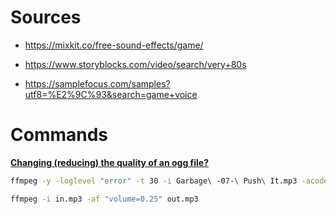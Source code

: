 # Sources

* https://mixkit.co/free-sound-effects/game/

* https://www.storyblocks.com/video/search/very+80s

* https://samplefocus.com/samples?utf8=%E2%9C%93&search=game+voice

# Commands
[**Changing (reducing) the quality of an ogg file?**](https://askubuntu.com/questions/1118939/changing-reducing-the-quality-of-an-ogg-file)

```bash
ffmpeg -y -loglevel "error" -t 30 -i Garbage\ -07-\ Push\ It.mp3 -acodec libmp3lame  -ab 88k garbage-version.2.0-push.it.mp3
```

```bash
ffmpeg -i in.mp3 -af "volume=0.25" out.mp3
```
